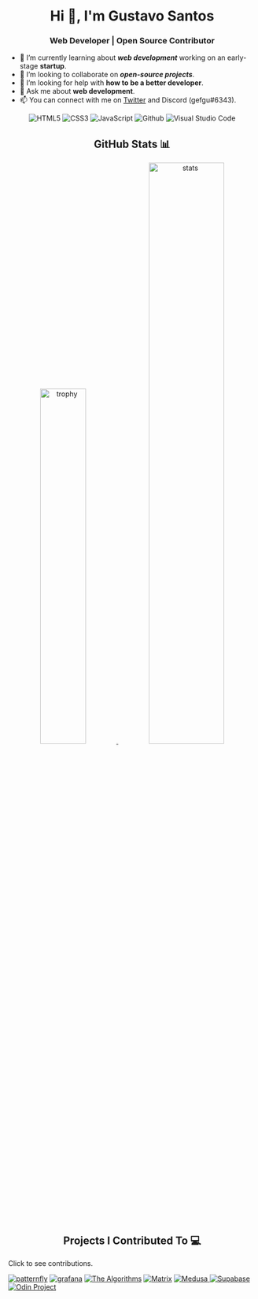  <h1 align="center">Hi 👋, I'm Gustavo Santos</h1>
 <h3 align="center">Web Developer | Open Source Contributor </h3>
 



- 🌱 I’m currently learning about **_web development_** working on an early-stage **startup**.
- 👯 I’m looking to collaborate on **_open-source projects_**.
- 🤔 I’m looking for help with **how to be a better developer**.
- 💬 Ask me about **web development**.
- 📫 You can connect with me on [Twitter](https://twitter.com/codewithgustavo) and Discord (gefgu#6343).

<p align="center">
   <img alt="HTML5" src="https://img.shields.io/badge/html5-%23fca9ae.svg?style=for-the-badge&logo=html5&logoColor=140200"/>
   <img alt="CSS3" src="https://img.shields.io/badge/css3-%23ffd2ce.svg?style=for-the-badge&logo=css3&logoColor=140200"/>
   <img alt="JavaScript" src="https://img.shields.io/badge/javascript-%23e4626b.svg?style=for-the-badge&logo=javascript&logoColor=%23F7DF1E"/>
   <img alt="Github" src="https://img.shields.io/badge/github-%23e4626b.svg?style=for-the-badge&logo=github&logoColor=140200"/>
   <img alt="Visual Studio Code" src="https://img.shields.io/badge/Visual Studio Code-f2ca61.svg?style=for-the-badge&logo=visual-studio-code&logoColor=140200"/>
</p>

<h2 align="center">GitHub Stats 📊</h2>

<div align="center">
    <a href="https://github.com/ryo-ma/github-profile-trophy">
        <img width="43%" alt="trophy" src="https://github-profile-trophy.vercel.app/?username=gefgu&theme=discord&row=2&column=4"/>
    </a>
    <a href="https://github.com/anuraghazra/github-readme-stats">
        <img width="55%" alt="stats" src="https://github-readme-stats.vercel.app/api?username=gefgu&show_icons=true&count_private=true&include_all_commits=true&theme=algolia"/>
    </a>
</div>

<h2 align="center">Projects I Contributed To 💻</h2>
<p>Click to see contributions.</p>

<a href="https://github.com/patternfly/patternfly-react/pulls?q=is%3Apr+author%3Agefgu+is%3Aclosed">![patternfly](https://user-images.githubusercontent.com/53129852/214557679-718c05ed-1c94-4622-ae5e-f1a14ff14e65.png)</a>
<a href="https://github.com/grafana/grafana/pulls?q=is%3Apr+is%3Aclosed+author%3Agefgu">![grafana](https://user-images.githubusercontent.com/53129852/214550859-7d52c04b-0a37-4871-a609-03dc13f2dd80.png)</a>
<a href="https://github.com/TheAlgorithms/TypeScript/pulls?q=is%3Apr+is%3Aclosed+author%3Agefgu">![The Algorithms](https://user-images.githubusercontent.com/53129852/214551466-6c5328fe-f09e-40f7-a8fa-76a12ae2f4a4.png)</a>
<a href="https://github.com/matrix-org/matrix-react-sdk/pulls?q=is%3Apr+author%3Agefgu+is%3Aclosed+review%3Aapproved">![Matrix](https://user-images.githubusercontent.com/53129852/214552407-506d0fff-5796-4cdc-99e2-563b93b70c58.png)</a>
<a href="https://github.com/medusajs/medusa/pulls?q=is%3Apr+author%3Agefgu+review%3Aapproved+is%3Aclosed">![Medusa](https://user-images.githubusercontent.com/53129852/214554442-c5e55f4e-4d7f-45d0-b7bd-56b64a2afb1a.png)
</a>
<a href="https://github.com/supabase/supabase/issues?q=author%3Agefgu+is%3Aclosed">![Supabase](https://user-images.githubusercontent.com/53129852/214555337-c1e06464-7cb6-4c97-8ba8-4d02bca15f91.png)</a>
<a href="https://github.com/TheOdinProject/curriculum/pulls?q=author%3A%40me+">![Odin Project](https://user-images.githubusercontent.com/53129852/214555689-28111633-2d59-42e0-bb70-f15962b9720d.png)</a>







<!--
**gefgu/gefgu** is a ✨ _special_ ✨ repository because its `README.md` (this file) appears on your GitHub profile.

Here are some ideas to get you started:

- 🔭 I’m currently working on ...
- 👯 I’m looking to collaborate on ...
- 🤔 I’m looking for help with ...
- 💬 Ask me about ...
- 📫 How to reach me: ...
- 😄 Pronouns: ...
- ⚡ Fun fact: ...
-->
